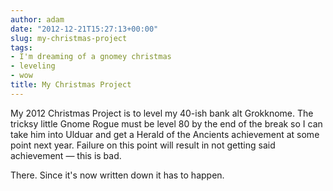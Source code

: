```yaml
---
author: adam
date: "2012-12-21T15:27:13+00:00"
slug: my-christmas-project
tags:
- I'm dreaming of a gnomey christmas
- leveling
- wow
title: My Christmas Project
---
```


My 2012 Christmas Project is to level my 40-ish bank alt Grokknome. The tricksy little Gnome Rogue must be level 80 by the end of the break so I can take him into Ulduar and get a Herald of the Ancients achievement at some point next year. Failure on this point will result in not getting said achievement &mdash; this is bad.

There. Since it's now written down it has to happen.